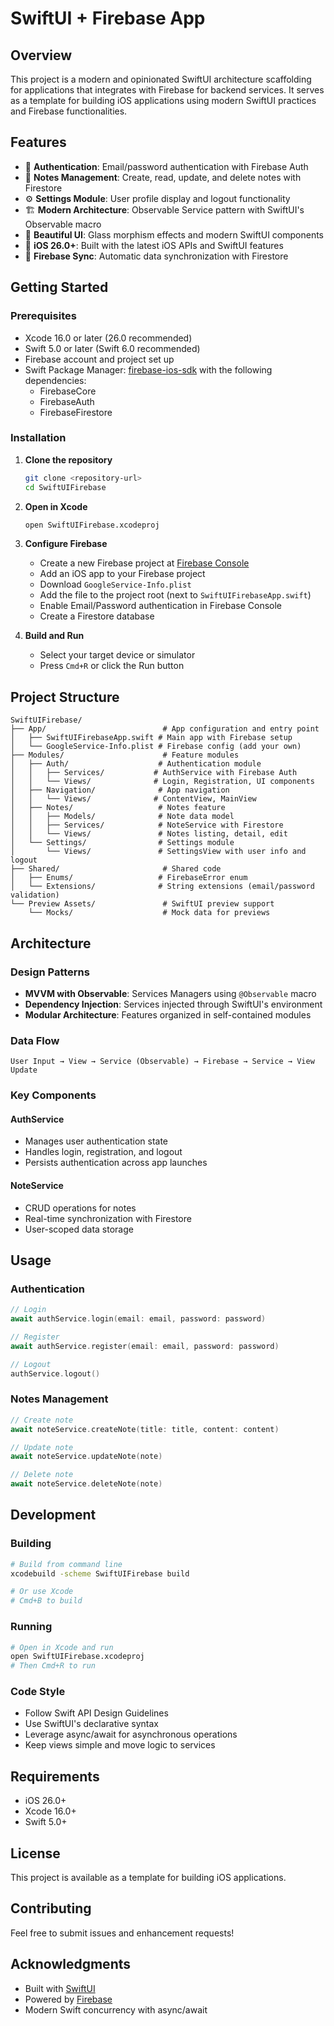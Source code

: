 # SwiftUI + Firebase App

## Overview

This project is a modern and opinionated SwiftUI architecture scaffolding for applications that integrates with Firebase for backend services. It serves as a template for building iOS applications using modern SwiftUI practices and Firebase functionalities.

## Features

- 🔐 **Authentication**: Email/password authentication with Firebase Auth
- 📝 **Notes Management**: Create, read, update, and delete notes with Firestore
- ⚙️ **Settings Module**: User profile display and logout functionality
- 🏗️ **Modern Architecture**: Observable Service pattern with SwiftUI's Observable macro
- 🎨 **Beautiful UI**: Glass morphism effects and modern SwiftUI components
- 📱 **iOS 26.0+**: Built with the latest iOS APIs and SwiftUI features
- 🔄 **Firebase Sync**: Automatic data synchronization with Firestore

## Getting Started

### Prerequisites
- Xcode 16.0 or later (26.0 recommended)
- Swift 5.0 or later (Swift 6.0 recommended)
- Firebase account and project set up
- Swift Package Manager: [firebase-ios-sdk](https://github.com/firebase/firebase-ios-sdk) with the following dependencies:
    - FirebaseCore
    - FirebaseAuth
    - FirebaseFirestore

### Installation

1. **Clone the repository**
   ```bash
   git clone <repository-url>
   cd SwiftUIFirebase
   ```

2. **Open in Xcode**
   ```bash
   open SwiftUIFirebase.xcodeproj
   ```

3. **Configure Firebase**
   - Create a new Firebase project at [Firebase Console](https://console.firebase.google.com)
   - Add an iOS app to your Firebase project
   - Download `GoogleService-Info.plist`
   - Add the file to the project root (next to `SwiftUIFirebaseApp.swift`)
   - Enable Email/Password authentication in Firebase Console
   - Create a Firestore database

4. **Build and Run**
   - Select your target device or simulator
   - Press `Cmd+R` or click the Run button

## Project Structure

```
SwiftUIFirebase/
├── App/                          # App configuration and entry point
│   ├── SwiftUIFirebaseApp.swift # Main app with Firebase setup
│   └── GoogleService-Info.plist # Firebase config (add your own)
├── Modules/                      # Feature modules
│   ├── Auth/                    # Authentication module
│   │   ├── Services/           # AuthService with Firebase Auth
│   │   └── Views/              # Login, Registration, UI components
│   ├── Navigation/              # App navigation
│   │   └── Views/              # ContentView, MainView
│   ├── Notes/                   # Notes feature
│   │   ├── Models/              # Note data model
│   │   ├── Services/            # NoteService with Firestore
│   │   └── Views/               # Notes listing, detail, edit
│   └── Settings/                # Settings module
│       └── Views/               # SettingsView with user info and logout
├── Shared/                       # Shared code
│   ├── Enums/                   # FirebaseError enum
│   └── Extensions/              # String extensions (email/password validation)
└── Preview Assets/               # SwiftUI preview support
    └── Mocks/                    # Mock data for previews
```

## Architecture

### Design Patterns
- **MVVM with Observable**: Services Managers using `@Observable` macro
- **Dependency Injection**: Services injected through SwiftUI's environment
- **Modular Architecture**: Features organized in self-contained modules

### Data Flow
```
User Input → View → Service (Observable) → Firebase → Service → View Update
```

### Key Components

#### AuthService
- Manages user authentication state
- Handles login, registration, and logout
- Persists authentication across app launches

#### NoteService
- CRUD operations for notes
- Real-time synchronization with Firestore
- User-scoped data storage

## Usage

### Authentication
```swift
// Login
await authService.login(email: email, password: password)

// Register
await authService.register(email: email, password: password)

// Logout
authService.logout()
```

### Notes Management
```swift
// Create note
await noteService.createNote(title: title, content: content)

// Update note
await noteService.updateNote(note)

// Delete note
await noteService.deleteNote(note)
```

## Development

### Building
```bash
# Build from command line
xcodebuild -scheme SwiftUIFirebase build

# Or use Xcode
# Cmd+B to build
```

### Running
```bash
# Open in Xcode and run
open SwiftUIFirebase.xcodeproj
# Then Cmd+R to run
```

### Code Style
- Follow Swift API Design Guidelines
- Use SwiftUI's declarative syntax
- Leverage async/await for asynchronous operations
- Keep views simple and move logic to services

## Requirements

- iOS 26.0+
- Xcode 16.0+
- Swift 5.0+

## License

This project is available as a template for building iOS applications.

## Contributing

Feel free to submit issues and enhancement requests!

## Acknowledgments

- Built with [SwiftUI](https://developer.apple.com/xcode/swiftui/)
- Powered by [Firebase](https://firebase.google.com/)
- Modern Swift concurrency with async/await
